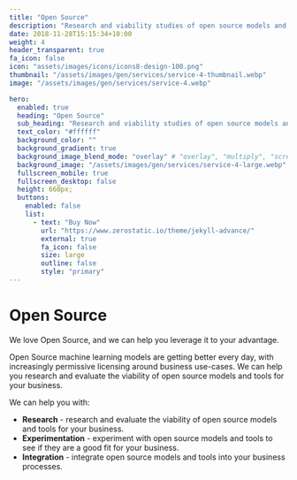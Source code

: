 ```yaml
---
title: "Open Source"
description: "Research and viability studies of open source models and tools with applications to your business."
date: 2018-11-28T15:15:34+10:00
weight: 4
header_transparent: true
fa_icon: false
icon: "assets/images/icons/icons8-design-100.png"
thumbnail: "/assets/images/gen/services/service-4-thumbnail.webp"
image: "/assets/images/gen/services/service-4.webp"

hero:
  enabled: true
  heading: "Open Source"
  sub_heading: "Research and viability studies of open source models and tools with applications to your business."
  text_color: "#ffffff"
  background_color: ""
  background_gradient: true
  background_image_blend_mode: "overlay" # "overlay", "multiply", "screen"
  background_image: "/assets/images/gen/services/service-4-large.webp"
  fullscreen_mobile: true
  fullscreen_desktop: false
  height: 660px;
  buttons:
    enabled: false
    list:
      - text: "Buy Now"
        url: "https://www.zerostatic.io/theme/jekyll-advance/"
        external: true
        fa_icon: false
        size: large
        outline: false
        style: "primary"
---
```


# Open Source

We love Open Source, and we can help you leverage it to your advantage.

Open Source machine learning models are getting better every day, with increasingly permissive licensing around business use-cases. We can help you research and evaluate the viability of open source models and tools for your business.

We can help you with:
- **Research** - research and evaluate the viability of open source models and tools for your business.
- **Experimentation** - experiment with open source models and tools to see if they are a good fit for your business.
- **Integration** - integrate open source models and tools into your business processes.
